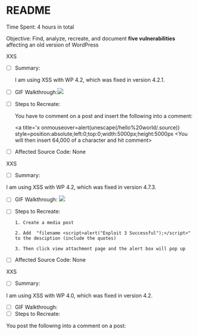 # README

Time Spent: 4 hours in total

Objective: Find, analyze, recreate, and document **five vulnerabilities** affecting an old version of WordPress

XXS

  - [ ] Summary: 
  
      I am using XSS with WP 4.2, which was fixed in version 4.2.1.
  - [ ] GIF Walkthrough:![](https://i.imgur.com/xslxj31.gif)
  - [ ] Steps to Recreate:
  
     You have to comment on a post and insert the following into a comment: 
     
     <a title='x onmouseover=alert(unescape(/hello%20world/.source))          style=position:absolute;left:0;top:0;width:5000px;height:5000px <You will then insert 64,000 of a character and hit comment>
  - [ ] Affected Source Code: 
        None
  
  
XXS

  - [ ] Summary:
  
  I am using XSS with WP 4.2, which was fixed in version 4.7.3.
  - [ ] GIF Walkthrough: ![](https://i.imgur.com/uDAam90.gif)
  - [ ] Steps to Recreate:
  
        1. Create a media post 
        
        2. Add  "filename <script>alert("Exploit 3 Successful");</script>" to the desciption (include the quotes)
        
        3. Then click view attachment page and the alert box will pop up
  - [ ] Affected Source Code:
        None
  
  
  XXS

  - [ ] Summary:
 
  I am using XSS with WP 4.0, which was fixed in version 4.2.
  - [ ] GIF Walkthrough:![]()
  - [ ] Steps to Recreate:
  
  You post the following into a comment on a post: <script>while(1){alert(document.cookie);}<script>
  - [ ] Affected Source Code:
        None

